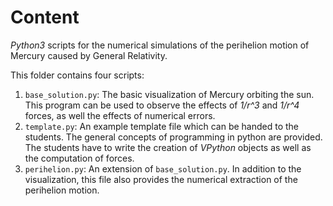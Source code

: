 # Content
*Python3* scripts for the numerical simulations of the perihelion motion of Mercury caused by General Relativity.

This folder contains four scripts:
1. `base_solution.py`: The basic visualization of Mercury orbiting the sun.
	This program can be used to observe the effects of *1/r^3* and *1/r^4* forces, as well the effects of numerical errors.
2. `template.py`: An example template file which can be handed to the students.
	The general concepts of programming in python are provided.
	The students have to write the creation of *VPython* objects as well as the computation of forces.
3. `perihelion.py`: An extension of `base_solution.py`.
	In addition to the visualization, this file also provides the numerical extraction of the perihelion motion.
